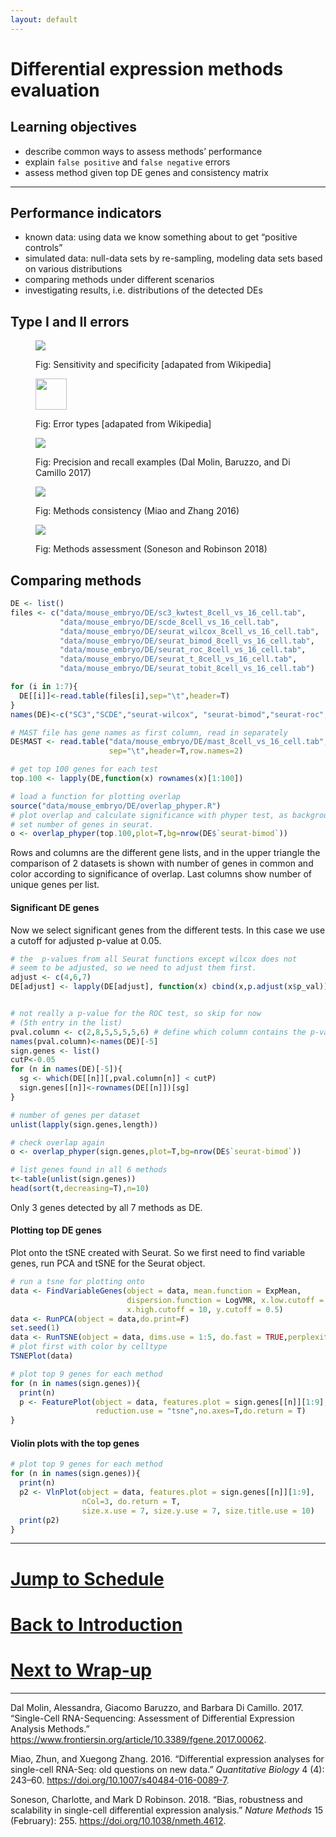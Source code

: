 ```yaml
---
layout: default
---
```


Differential expression methods evaluation
================

## Learning objectives

  - describe common ways to assess methods’ performance
  - explain `false positive` and `false negative` errors
  - assess method given top DE genes and consistency matrix

-----

## Performance indicators

  - known data: using data we know something about to get “positive
    controls”
  - simulated data: null-data sets by re-sampling, modeling data sets
    based on various distributions
  - comparing methods under different scenarios
  - investigating results, i.e. distributions of the detected
DEs

## Type I and II errors

<figure>

<img src="session-de-files/images/perf-wiki-sensitivity-specificity.png">

<figcaption>

Fig: Sensitivity and specificity \[adapated from Wikipedia\]

</figcaption>

</figure>

<figure>

<img src="session-de-files/images/perf-wiki-confusion.png" height="50">

<figcaption>

Fig: Error types \[adapated from Wikipedia\]

</figcaption>

</figure>

<figure>

<img src="session-de-files/images/perf-Miao-2016.png">

<figcaption>

Fig: Precision and recall examples (Dal Molin, Baruzzo, and Di Camillo
2017)

</figcaption>

</figure>

<figure>

<img src="session-de-files/images/perf-DalMolin.png">

<figcaption>

Fig: Methods consistency (Miao and Zhang 2016)

</figcaption>

</figure>

<figure>

<img src="session-de-files/images/perf-Robinson-2018.png">

<figcaption>

Fig: Methods assessment (Soneson and Robinson 2018)

</figcaption>

</figure>

## Comparing methods

``` r
DE <- list()
files <- c("data/mouse_embryo/DE/sc3_kwtest_8cell_vs_16_cell.tab",
           "data/mouse_embryo/DE/scde_8cell_vs_16_cell.tab",
           "data/mouse_embryo/DE/seurat_wilcox_8cell_vs_16_cell.tab",           
           "data/mouse_embryo/DE/seurat_bimod_8cell_vs_16_cell.tab",
           "data/mouse_embryo/DE/seurat_roc_8cell_vs_16_cell.tab",
           "data/mouse_embryo/DE/seurat_t_8cell_vs_16_cell.tab",
           "data/mouse_embryo/DE/seurat_tobit_8cell_vs_16_cell.tab")

for (i in 1:7){ 
  DE[[i]]<-read.table(files[i],sep="\t",header=T)
}
names(DE)<-c("SC3","SCDE","seurat-wilcox", "seurat-bimod","seurat-roc","seurat-t","seurat-tobit")

# MAST file has gene names as first column, read in separately
DE$MAST <- read.table("data/mouse_embryo/DE/mast_8cell_vs_16_cell.tab", 
                      sep="\t",header=T,row.names=2)

# get top 100 genes for each test
top.100 <- lapply(DE,function(x) rownames(x)[1:100])

# load a function for plotting overlap
source("data/mouse_embryo/DE/overlap_phyper.R")
# plot overlap and calculate significance with phyper test, as background, 
# set number of genes in seurat.
o <- overlap_phyper(top.100,plot=T,bg=nrow(DE$`seurat-bimod`))
```

Rows and columns are the different gene lists, and in the upper triangle
the comparison of 2 datasets is shown with number of genes in common and
color according to significance of overlap. Last columns show number of
unique genes per list.

#### Significant DE genes

Now we select significant genes from the different tests. In this case
we use a cutoff for adjusted p-value at 0.05.

``` r
# the  p-values from all Seurat functions except wilcox does not 
# seem to be adjusted, so we need to adjust them first.
adjust <- c(4,6,7)
DE[adjust] <- lapply(DE[adjust], function(x) cbind(x,p.adjust(x$p_val)))


# not really a p-value for the ROC test, so skip for now 
# (5th entry in the list)
pval.column <- c(2,8,5,5,5,5,6) # define which column contains the p-value
names(pval.column)<-names(DE)[-5]
sign.genes <- list()
cutP<-0.05
for (n in names(DE)[-5]){
  sg <- which(DE[[n]][,pval.column[n]] < cutP)
  sign.genes[[n]]<-rownames(DE[[n]])[sg]
}

# number of genes per dataset
unlist(lapply(sign.genes,length))

# check overlap again
o <- overlap_phyper(sign.genes,plot=T,bg=nrow(DE$`seurat-bimod`))

# list genes found in all 6 methods
t<-table(unlist(sign.genes))
head(sort(t,decreasing=T),n=10)
```

Only 3 genes detected by all 7 methods as DE.

#### Plotting top DE genes

Plot onto the tSNE created with Seurat. So we first need to find
variable genes, run PCA and tSNE for the Seurat object.

``` r
# run a tsne for plotting onto
data <- FindVariableGenes(object = data, mean.function = ExpMean, 
                          dispersion.function = LogVMR, x.low.cutoff = 0.5, 
                          x.high.cutoff = 10, y.cutoff = 0.5)
data <- RunPCA(object = data,do.print=F)
set.seed(1)
data <- RunTSNE(object = data, dims.use = 1:5, do.fast = TRUE,perplexity=10)
# plot first with color by celltype
TSNEPlot(data)

# plot top 9 genes for each method
for (n in names(sign.genes)){
  print(n)
  p <- FeaturePlot(object = data, features.plot = sign.genes[[n]][1:9],  
                   reduction.use = "tsne",no.axes=T,do.return = T)
}
```

#### Violin plots with the top genes

``` r
# plot top 9 genes for each method
for (n in names(sign.genes)){
  print(n)
  p2 <- VlnPlot(object = data, features.plot = sign.genes[[n]][1:9], 
                nCol=3, do.return = T,
                size.x.use = 7, size.y.use = 7, size.title.use = 10)
  print(p2)
}
```

-----

# [Jump to Schedule](../schedule.md)

# [Back to Introduction](session-de.md)

# [Next to Wrap-up](session-de-wrap-up.md)

-----

<div id="refs" class="references">

<div id="ref-DalMolin2017">

Dal Molin, Alessandra, Giacomo Baruzzo, and Barbara Di Camillo. 2017.
“Single-Cell RNA-Sequencing: Assessment of Differential Expression
Analysis Methods.”
<https://www.frontiersin.org/article/10.3389/fgene.2017.00062>.

</div>

<div id="ref-Miao2016">

Miao, Zhun, and Xuegong Zhang. 2016. “Differential expression analyses
for single-cell RNA-Seq: old questions on new data.” *Quantitative
Biology* 4 (4): 243–60. <https://doi.org/10.1007/s40484-016-0089-7>.

</div>

<div id="ref-Soneson2018">

Soneson, Charlotte, and Mark D Robinson. 2018. “Bias, robustness and
scalability in single-cell differential expression analysis.” *Nature
Methods* 15 (February): 255. <https://doi.org/10.1038/nmeth.4612>.

</div>

</div>

